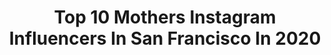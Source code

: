 ---
title: Top 10 Mothers Instagram Influencers In San Francisco In 2020
description: >-
  Find top mothers Instagram influencers in San Francisco in 2020. Most popular hashtags: #love #model #sanfrancisco #stayhome.
platform: Instagram
profiles:
  - username: "victoriojli"
    fullname: >-
      Victorio
    location: "United States"
    followers: 5296
    engagement: 796
    commentsToLikes: 0.024025
    avatar: "https://scontent-lhr8-1.cdninstagram.com/v/t51.2885-19/s320x320/89261491_554351981844433_5416687830296428544_n.jpg?_nc_ht=scontent-lhr8-1.cdninstagram.com&_nc_ohc=xENQH_9O9XAAX-dTj6X&oh=ae0611f78aaded9a2828713844a958b8&oe=5EBA9C52"
    verified: false
    hashtags: "#france, #fujixmoment, #destinationphotographer, #sanfranciscophotographer"
  - username: "anettemarweld"
    fullname: >-
      A N E T T E   M A R W E L D
    location: "United States"
    followers: 5631
    engagement: 493
    commentsToLikes: 0.034246
    avatar: "https://scontent-lhr8-1.cdninstagram.com/v/t51.2885-19/s320x320/32600917_2051309768459517_2138382247227555840_n.jpg?_nc_ht=scontent-lhr8-1.cdninstagram.com&_nc_ohc=pWvzv0zXTSMAX-jzll2&oh=79a301e6213eeeaab34e5d83bb25ead6&oe=5EB9C915"
    verified: false
    hashtags: "#happy, #lifelonglearner, #filmisnotdead, #wilhelminamodels"
  - username: "kiyaira"
    fullname: >-
      
    location: "United States"
    followers: 2271
    engagement: 900
    commentsToLikes: 0.058219
    avatar: "https://scontent-lhr8-1.cdninstagram.com/v/t51.2885-19/s320x320/58453819_345947539607796_1386614613667217408_n.jpg?_nc_ht=scontent-lhr8-1.cdninstagram.com&_nc_ohc=c8MjJo-AUtwAX9oxsUR&oh=2ea0b461d62f4c1dc584ac47431a2e1d&oe=5EBB2089"
    verified: false
    hashtags: ""
  - username: "tanyuanyuansf"
    fullname: >-
      Yuan Yuan Tan 谭元元
    location: "United States"
    followers: 23721
    engagement: 391
    commentsToLikes: 0.013602
    avatar: "https://scontent-atl3-1.cdninstagram.com/v/t51.2885-19/s320x320/22157725_280527992450730_6809547927707451392_n.jpg?_nc_ht=scontent-atl3-1.cdninstagram.com&_nc_ohc=KyZSqbxEwWIAX_iY6d_&oh=7ec5af2ce221c34a97c313e187e65564&oe=5EBC816F"
    verified: false
    hashtags: "#blue, #awards, #lovely, #balance"
  - username: "chefakiraback"
    fullname: >-
      Akira Back (백승욱)
    location: "United States"
    followers: 40594
    engagement: 446
    commentsToLikes: 0.006058
    avatar: "https://scontent-ams4-1.cdninstagram.com/v/t51.2885-19/s320x320/69405107_2453086331588614_3064200247887527936_n.jpg?_nc_ht=scontent-ams4-1.cdninstagram.com&_nc_ohc=Ovf92gX8JGIAX8uu-Nd&oh=bcad9ba803b0d31bf1435490c2a9bbee&oe=5EB14889"
    verified: true
    hashtags: "#wakeup, #groceryshopping, #beveryhills, #camo"
  - username: "ottomodels.agency"
    fullname: >-
      OTTO MODELS
    location: "United States"
    followers: 49770
    engagement: 258
    commentsToLikes: 0.015263
    avatar: "https://scontent-ams4-1.cdninstagram.com/v/t51.2885-19/s320x320/65962675_2797333120336651_7928229768346992640_n.jpg?_nc_ht=scontent-ams4-1.cdninstagram.com&_nc_ohc=TpYJm8haBOEAX-nseJ7&oh=cd765cc7d2d02baab7403df10a506a90&oe=5EB1EE3A"
    verified: false
    hashtags: "#proudmotheragency, #ariesszn, #fittnessmodel, #tomford"
  - username: "_nancyrh"
    fullname: >-
      N A N C Y
    location: "United States"
    followers: 2418
    engagement: 2770
    commentsToLikes: 0.023104
    avatar: "https://scontent-gmp1-1.cdninstagram.com/v/t51.2885-19/s320x320/90343801_807567433055138_2161468546847080448_n.jpg?_nc_ht=scontent-gmp1-1.cdninstagram.com&_nc_ohc=8p0QRUgiHVsAX-o5hf0&oh=2d8c9186b831861e178ade9b9de83acb&oe=5EA5AA2E"
    verified: false
    hashtags: "#losangeles, #2birthday, #la, #love"
  - username: "kaimikuoha"
    fullname: >-
      Ka'imi Kuoha
    location: "United States"
    followers: 11542
    engagement: 629
    commentsToLikes: 0.049675
    avatar: "https://scontent-lhr8-1.cdninstagram.com/v/t51.2885-19/s320x320/27878709_1971212079807205_4665640226528428032_n.jpg?_nc_ht=scontent-lhr8-1.cdninstagram.com&_nc_ohc=1WS1os4gNG8AX80v_2g&oh=2402216759547a9d81a6a0c40eb6a354&oe=5EB9DBC9"
    verified: false
    hashtags: "#beall, #womeninspiringwomen, #movement, #kicksoftheday"
  - username: "drjrutland"
    fullname: >-
      Cedric "Jamie" Rutland M.D.
    location: "United States"
    followers: 41028
    engagement: 388
    commentsToLikes: 0.049012
    avatar: "https://scontent-lhr8-1.cdninstagram.com/v/t51.2885-19/s320x320/41794432_320603578493109_4998290468715364352_n.jpg?_nc_ht=scontent-lhr8-1.cdninstagram.com&_nc_ohc=uThvYZON8EAAX8PhUWz&oh=f76932cbb052121743407b9e31933e2e&oe=5EB9985A"
    verified: false
    hashtags: "#moms, #bearesident, #science, #residency"
  - username: "figabomba_waikiki_erika"
    fullname: >-
      Erika Figabomba
    location: "United States"
    followers: 65896
    engagement: 131
    commentsToLikes: 0.010248
    avatar: "https://scontent-ams4-1.cdninstagram.com/v/t51.2885-19/11850216_135490366790323_374987825_a.jpg?_nc_ht=scontent-ams4-1.cdninstagram.com&_nc_ohc=vCPaH5tho2oAX_715Xs&oh=5f0cd73237e4e78fb305439923054865&oe=5EBA2060"
    verified: false
    hashtags: "#rolemodel, #transfarmer, #afropunk, #abandonedtrain"
---